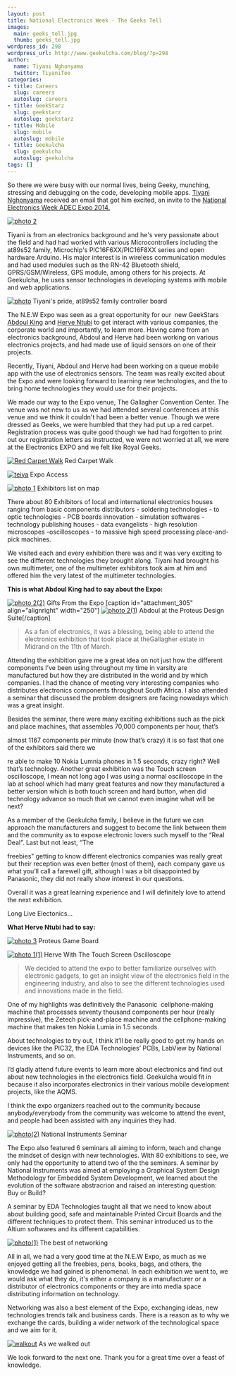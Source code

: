 ```yaml
---
layout: post
title: National Electronics Week - The Geeks Tell
images:
  main: geeks_tell.jpg
  thumb: geeks_tell.jpg
wordpress_id: 298
wordpress_url: http://www.geekulcha.com/blog/?p=298
author:
  name: Tiyani Nghonyama
  twitter: TiyaniTee
categories:
- title: Careers
  slug: careers
  autoslug: careers
- title: GeekStarz
  slug: geekstarz
  autoslug: geekstarz
- title: Mobile
  slug: mobile
  autoslug: mobile
- title: Geekulcha
  slug: geekulcha
  autoslug: geekulcha
tags: []
---
```


 So there we were busy with our normal lives, being Geeky, munching, stressing and debugging on the code, developing mobile apps. [Tiyani Nghonyama](http://www.twitter.com/TiyaniTee "Tiyani Nghonyama") received an email that got him excited, an invite to the [National Electronics Week ADEC Expo 2014.](http://www.new-expo.co.uk/newsa/ "National Electronics Week ADEC EXPO 2014")

 [![photo 2](http://www.geekulcha.com/blog/wp-content/uploads/2014/03/photo-2-300x224.jpg)](http://www.geekulcha.com/blog/wp-content/uploads/2014/03/photo-2.jpg)

 Tiyani is from an electronics background and he's very passionate about the field and had had worked with various Microcontrollers including the at89s52 family, Microchip's PIC16F6XX/PIC16F8XX series and open hardware Arduino. His major interest is in wireless communication modules and had used modules such as the RN-42 Bluetooth shield, GPRS/GSM/Wireless, GPS module, among others for his projects. At Geekulcha, he uses sensor technologies in developing systems with mobile and web applications.


 [![photo](http://www.geekulcha.com/blog/wp-content/uploads/2014/03/photo-300x181.jpg "Tiyani's pride, at89s52 family controller board")](http://www.geekulcha.com/blog/wp-content/uploads/2014/03/photo.jpg)
 Tiyani's pride, at89s52 family controller board

 The N.E.W Expo was seen as a great opportunity for our  new GeekStars [Abdoul King](https://www.facebook.com/king.abdoul.9?fref=ts) and [Herve Ntubi](https://twitter.com/Herve_243) to get interact with various companies, the corporate world and importantly, to learn more. Having came from an electronics background, Abdoul and Herve had been working on various electronics projects, and had made use of liquid sensors on one of their projects.

 Recently, Tiyani, Abdoul and Herve had been working on a queue mobile app with the use of electronics sensors. The team was really excited about the Expo and were looking forward to learning new technologies, and the to bring home technologies they would use for their projects.


 We made our way to the Expo venue, The Gallagher Convention Center. The venue was not new to us as we had attended several conferences at this venue and we think it couldn't had been a better venue. Though we were dressed as Geeks, we were humbled that they had put up a red carpet. Registration process was quite good though we had had forgotten to print out our registration letters as instructed, we were not worried at all, we were at the Electronics EXPO and we felt like Royal Geeks.

[![Red Carpet Walk](http://www.geekulcha.com/blog/wp-content/uploads/2014/03/photo-511-300x224.jpg)](http://www.geekulcha.com/blog/wp-content/uploads/2014/03/photo-511.jpg)
Red Carpet Walk

[![teiya](http://www.geekulcha.com/blog/wp-content/uploads/2014/03/teiya-225x300.jpg "Tiyani")](http://www.geekulcha.com/blog/wp-content/uploads/2014/03/teiya.jpg)
Expo Access

[![photo 1](http://www.geekulcha.com/blog/wp-content/uploads/2014/03/photo-1-300x224.jpg "The Exhibitors")](http://www.geekulcha.com/blog/wp-content/uploads/2014/03/photo-1.jpg)
Exhibitors list on map

 There about 80 Exhibitors of local and international electronics houses ranging from basic components distributors - soldering technologies - to optic technologies - PCB boards innovation - simulation softwares - technology publishing houses - data evangelists - high resolution microscopes -oscilloscopes - to massive high speed processing place-and-pick machines.

 We visited each and every exhibition there was and it was very exciting to see the different technologies they brought along. Tiyani had brought his own multimeter, one of the multimeter exhibitors took aim at him and offered him the very latest of the multimeter technologies.

**This is what Abdoul King had to say about the Expo:**

[![photo 2(2)](http://www.geekulcha.com/blog/wp-content/uploads/2014/03/photo-22-300x224.jpg "Freebies")](http://www.geekulcha.com/blog/wp-content/uploads/2014/03/photo-22.jpg)
Gifts From the Expo
 [caption id="attachment\_305" align="alignright" width="250"] [![photo 2(1)](http://www.geekulcha.com/blog/wp-content/uploads/2014/03/photo-21-300x224.jpg "Abdoul King")](http://www.geekulcha.com/blog/wp-content/uploads/2014/03/photo-21.jpg) Abdoul at the Proteus Design Suite[/caption]
















> As a fan of electronics, it was a blessing, being able to attend the electronics exhibition that took place at theGallagher estate in Midrand on the 11th of March.
>
>
 Attending the exhibition gave me a great idea on not just how the different components I’ve been using throughout my time in varsity are manufactured but how they are distributed in the world and by which companies. I had the chance of meeting very interesting companies who distributes electronics components throughout South Africa. I also attended a seminar that discussed the problem designers are facing nowadays which was a great insight.

 Besides the seminar, there were many exciting exhibitions such as the pick and place machines, that assembles 70,000 components per hour, that’s

 almost 1167 components per minute (now that’s crazy) it is so fast that one of the exhibitors said there we

 re able to make 10 Nokia Lumnia phones in 1.5 seconds, crazy right? Well that’s technology. Another great exhibition was the Touch screen oscilloscope, I mean not long ago I was using a normal oscilloscope in the lab at school which had many great features and now they manufactured a better version which is both touch screen and hard button, when did technology advance so much that we cannot even imagine what will be next?

 As a member of the Geekulcha family, I believe in the future we can approach the manufacturers and
 suggest to become the link between them and the community as to expose electronic lovers such myself to the “Real Deal”. Last but not least, “The

 freebies” getting to know different electronics companies was really great but their reception was even better (most of them), each company gave us what you’ll call a farewell gift, although I was a bit disappointed by Panasonic, they did not really show interest in our questions.

 Overall it was a great learning experience and I will definitely love to attend the next exhibition.

 Long Live Electonics…

**What Herve Ntubi had to say:**

[![photo 3](http://www.geekulcha.com/blog/wp-content/uploads/2014/03/photo-3-300x224.jpg)](http://www.geekulcha.com/blog/wp-content/uploads/2014/03/photo-3.jpg)
Proteus Game Board

[![photo 1(1)](http://www.geekulcha.com/blog/wp-content/uploads/2014/03/photo-11-300x224.jpg)](http://www.geekulcha.com/blog/wp-content/uploads/2014/03/photo-11.jpg)
Herve With The Touch Screen Oscilloscope


> We decided to attend the expo to better familiarize ourselves with electronic gadgets, to get an insight view of the electronics field in the engineering industry, and also to see the different technologies used and innovations made in the field.

 One of my highlights was definitively the Panasonic  cellphone-making machine that processes seventy thousand components per hour (really impressive), the Zetech pick-and-place machine and the cellphone-making machine that makes ten Nokia Lumia in 1.5 seconds.

 About technologies to try out, I think it’ll be really good to get my hands on devices like the PIC32, the EDA Technologies’ PCBs, LabView by National Instruments, and so on.

 I’d gladly attend future events to learn more about electronics and find out about new technologies in the electronics field. Geekulcha would fit in because it also incorporates electronics in their various mobile development projects, like the AQMS.

 I think the expo organizers reached out to the community because anybody/everybody from the community was welcome to attend the event, and people had been assisted with any inquiries they had.

[![photo(2)](http://www.geekulcha.com/blog/wp-content/uploads/2014/03/photo2-300x224.jpg "Seminar")](http://www.geekulcha.com/blog/wp-content/uploads/2014/03/photo2.jpg)
National Instruments Seminar

 The Expo also featured 6 seminars all aiming to inform, teach and change the mindset of design with new technologies. With 80 exhibitions to see, we only had the opportunity to attend two of the the seminars. A seminar by National Instruments was aimed at employing a Graphical System Design Methodology for Embedded System Development, we learned about the evolution of the software abstracrion and raised an interesting question: Buy or Build?

 A seminar by EDA Technologies taught all that we need to know about about building good, safe and maintainable Printed Circuit Boards and the different techniques to protect them. This seminar introduced us to the Altium softwares and its different capabilities.



 [![photo(1)](http://www.geekulcha.com/blog/wp-content/uploads/2014/03/photo1-300x224.jpg "Netwirking")](http://www.geekulcha.com/blog/wp-content/uploads/2014/03/photo1.jpg)
 The best of networking

 All in all, we had a very good time at the N.E.W Expo, as much as we enjoyed getting all the freebies, pens, books, bags, and others, the knowledge we had gained is phenomenal. In each exhibition we went to, we would ask what they do, it's either a company is a manufacturer or a distributor of electronics components or they are into media space distributing information on technology.

 Networking was also a best element of the Expo, exchanging ideas, new technologies trends talk and business cards. There is a reason as to why we exchange the cards, building a wider network of the technological space and we aim for it.



[![walkout](http://www.geekulcha.com/blog/wp-content/uploads/2014/03/walkout-300x224.jpg)](http://www.geekulcha.com/blog/wp-content/uploads/2014/03/walkout.jpg)
As we walked out



 We look forward to the next one. Thank you for a great time over a feast of knowledge.




